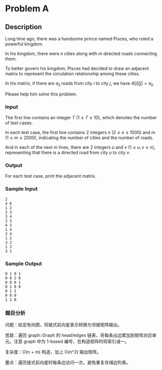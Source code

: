 # Problem A

## Description

Long time ago, there was a handsome prince named Pisces, who ruled a powerful kingdom.

In his kingdom, there were $n$ cities along with $m$ directed roads connecting them.

To better govern his kingdom, Pisces had decided to draw an adjacent matrix to represent the circulation relationship among these cities.

In his matrix, if there are $a_{ij}$ roads from city $i$ to city $j$, we have $A[i][j] = a_{ij}$.

Please help him solve this problem.

### Input

The first line contains an integer $T$ $(1\leq T\leq 10)$, which denotes the number of test cases.

In each test case, the first line contains $2$ integers $n$ $(2\leq n\leq 1000)$ and $m$ $(1\leq m\leq 2000)$, indicating the number of cities and the number of roads.

And in each of the next $m$ lines, there are $2$ integers $u$ and $v$ $(1\leq u,v\leq n)$, representing that there is a directed road from city $u$ to city $v$.

### Output

For each test case, print the adjacent matrix.

### Sample Input

``` log
2
4 6
1 2
2 3
3 4
2 3
4 2
1 4
3 4
1 2
3 2
1 3
3 1
```

### Sample Output

``` log
0 1 0 1
0 0 2 0
0 0 0 1
0 1 0 0
0 1 1
0 0 0
1 1 0
```

### 题目分析

问题：给定有向图，将链式前向星表示转换为邻接矩阵输出。

思路：遍历 graph::Graph 的 head/edges 链表，将每条出边累加到矩阵对应单元。注意 graph 中为 1-based 编号，在构造矩阵时将索引减一。

复杂度：O(n + m) 构造，加上 O(n^2) 输出矩阵。

要点：遍历链式前向星时每条边访问一次，避免重复存储边列表。
